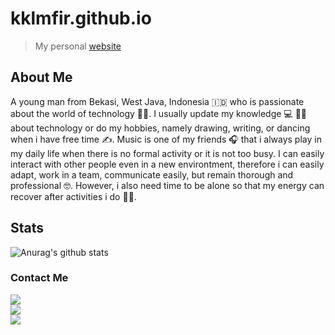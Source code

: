 # kklmfir.github.io
  > My personal [website](kklmfir.github.io)

## About Me
A young man from Bekasi, West Java, Indonesia 🇮🇩 who is passionate about the world of technology 👨‍💻. I usually update my knowledge 💻 🙇‍♂️ about technology or do my hobbies, namely drawing, writing, or dancing when i have free time ✍️. Music is one of my friends 🎧 that i always play in my daily life when there is no formal activity or it is not too busy. I can easily interact with other people even in a new environtment, therefore i can easily adapt, work in a team, communicate easily, but remain thorough and professional 🤓. However, i also need time to be alone so that my energy can recover after activities i do 🧘‍♂️.

## Stats
![Anurag's github stats](https://github-readme-stats.vercel.app/api?username=kklmfir&show_icons=true&theme=radical)<br>

### Contact Me
[![](https://img.shields.io/badge/Facebook-blue?logo=Facebook&logoColor=blue&labelColor=white)](https://m.facebook.com/Almfarka70) </br>
[![](https://img.shields.io/reddit/user-karma/link/kklmfir?color=white&label=reddit&logo=reddit&style=social)](http://reddit.com/r/kklmfir) </br>
[![](https://img.shields.io/badge/Telegram-blue?logo=Telegram&logoColor=blue&labelColor=white)](https://t.me/kkImfir) </br>
